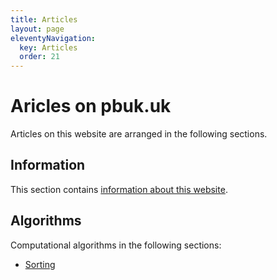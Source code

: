 ```yaml
---
title: Articles
layout: page
eleventyNavigation:
  key: Articles
  order: 21
---
```


# Aricles on <span>pbuk.uk</span>

Articles on this website are arranged in the following sections.

## Information

This section contains [information about this website](/about/).

## Algorithms

Computational algorithms in the following sections:

- [Sorting](/algorithms/sorting/)

